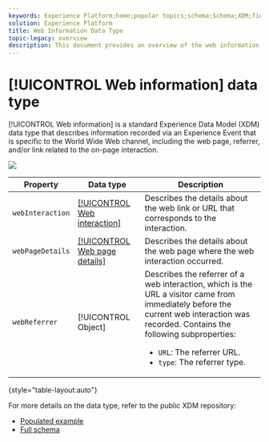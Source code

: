 ```yaml
---
keywords: Experience Platform;home;popular topics;schema;Schema;XDM;fields;schemas;Schemas;Webpage details;datatype;data-type;data type;webpage
solution: Experience Platform
title: Web Information Data Type
topic-legacy: overview
description: This document provides an overview of the web information Experience Data Model (XDM) data type.
---
```

# [!UICONTROL Web information] data type

[!UICONTROL Web information] is a standard Experience Data Model (XDM) data type that describes information recorded via an Experience Event that is specific to the World Wide Web channel, including the web page, referrer, and/or link related to the on-page interaction.

![](../images/data-types/web-information.png)

| Property | Data type | Description |
| --- | --- | --- |
| `webInteraction` | [[!UICONTROL Web interaction]](./web-interaction.md) | Describes the details about the web link or URL that corresponds to the interaction. |
| `webPageDetails` | [[!UICONTROL Web page details]](./webpage-details.md) | Describes the details about the web page where the web interaction occurred. |
| `webReferrer` | [!UICONTROL Object] | Describes the referrer of a web interaction, which is the URL a visitor came from immediately before the current web interaction was recorded. Contains the following subproperties: <ul><li>`URL`: The referrer URL.</li><li>`type`: The referrer type.</li></ul> |

{style="table-layout:auto"}

For more details on the data type, refer to the public XDM repository:

* [Populated example](https://github.com/adobe/xdm/blob/master/components/datatypes/webinfo.example.1.json)
* [Full schema](https://github.com/adobe/xdm/blob/master/components/datatypes/webinfo.schema.json)
